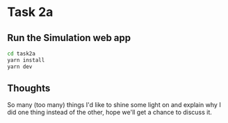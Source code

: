 # Task 2a

## Run the Simulation web app

```bash
cd task2a
yarn install
yarn dev
```

## Thoughts

So many (too many) things I'd like to shine some light on and explain why I did one thing instead of the other, hope we'll get a chance to discuss it.
